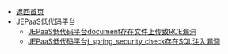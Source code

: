 - [返回首页](/)
- [JEPaaS低代码平台](JEPaaS低代码平台/)
  - [JEPaaS低代码平台document存在文件上传致RCE漏洞](JEPaaS低代码平台/JEPaaS低代码平台document存在文件上传致RCE漏洞.md)
  - [JEPaaS低代码平台j_spring_security_check存在SQL注入漏洞](JEPaaS低代码平台/JEPaaS低代码平台j_spring_security_check存在SQL注入漏洞.md)
